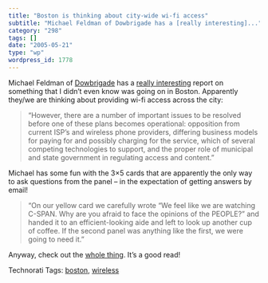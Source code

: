 ```yaml
---
title: "Boston is thinking about city-wide wi-fi access"
subtitle: "Michael Feldman of Dowbrigade has a [really interesting]..."
category: "298"
tags: []
date: "2005-05-21"
type: "wp"
wordpress_id: 1778
---
```

Michael Feldman of [Dowbrigade](http://blogs.law.harvard.edu/dowbrigade/) has a [really interesting](http://blogs.law.harvard.edu/dowbrigade/2005/05/20#a5155) report on something that I didn’t even know was going on in Boston. Apparently they/we are thinking about providing wi-fi access across the city: 

> “However, there are a number of important issues to be resolved before one of these plans becomes operational: opposition from current ISP’s and wireless phone providers, differing business models for paying for and possibly charging for the service, which of several competing technologies to support, and the proper role of municipal and state government in regulating access and content.”

Michael has some fun with the 3×5 cards that are apparently the only way to ask questions from the panel – in the expectation of getting answers by email! 

> “On our yellow card we carefully wrote “We feel like we are watching C-SPAN. Why are you afraid to face the opinions of the PEOPLE?” and handed it to an efficient-looking aide and left to look up another cup of coffee. If the second panel was anything like the first, we were going to need it.”

Anyway, check out the [whole thing](http://blogs.law.harvard.edu/dowbrigade/2005/05/20%23a5155). It’s a good read!

Technorati Tags: [boston](http://technorati.com/tag/boston), [wireless](http://technorati.com/tag/wireless)